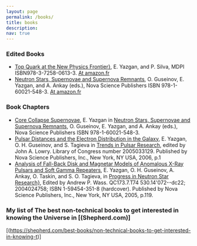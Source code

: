```yaml
---
layout: page
permalink: /books/
title: books
description: 
nav: true
---
```


### Edited Books
* [Top Quark at the New Physics Frontier}](https://www.mdpi.com/books/book/9016-top-quark-at-the-new-physics-frontier), E. Yazgan, and P. Silva, MDPI ISBN978-3-7258-0613-3. [At amazon.fr](https://amzn.eu/d/00cv5IUb) 
* [Neutron Stars, Supernovae and Supernova Remnants](https://ui.adsabs.harvard.edu/abs/2007nssn.book.....G), O. Guseinov, E. Yazgan, and A. Ankay (eds.), Nova Science Publishers ISBN 978-1-60021-548-3.   [At amazon.fr](https://www.amazon.fr/dp/1600215483?tag=bblpage00-21)

### Book Chapters
* [Core Collapse Supernovae](https://ui.adsabs.harvard.edu/abs/2007nssn.book...43Y/abstract), E. Yazgan in [Neutron Stars, Supernovae and Supernova Remnants](https://ui.adsabs.harvard.edu/abs/2007nssn.book.....G), O. Guseinov, E. Yazgan, and A. Ankay (eds.), Nova Science Publishers ISBN 978-1-60021-548-3.  
* [Pulsar Distances and the Electron Distribution in the Galaxy](https://ui.adsabs.harvard.edu/abs/2006tpr..conf....1Y/abstract), E. Yazgan, O. H. Guseinov, and S. Tagieva in [Trends in Pulsar Research](https://www.amazon.fr/Trends-Pulsar-Research-John-Lowry/dp/1594545677), edited by John A. Lowry. Library of Congress number 2005033129. Published by Nova Science Publishers, Inc., New York, NY USA, 2006, p.1
* [Analysis of Fall-Back Disk and Magnetar Models of Anomalous X-Ray Pulsars and Soft Gamma Repeaters](https://ui.adsabs.harvard.edu/#abs/2005pnsr.conf..119Y/abstract), E. Yazgan, O. H. Guseinov, A. Ankay, O. Taskin, and S. O. Tagieva, in [Progress in Neutron Star Research}](https://amzn.eu/d/089Ucnyw), Edited by Andrew P. Wass. QC173.7.T74 530.14'072--dc22; 2004024758; ISBN 1-59454-351-8 (hardcover). Published by Nova Science Publishers, Inc., New York, NY USA, 2005, p.119.

### My list of The best non-technical books to get interested in knowing the Universe in [(Shepherd.com)]
[(https://shepherd.com/best-books/non-technical-books-to-get-interested-in-knowing-t)]